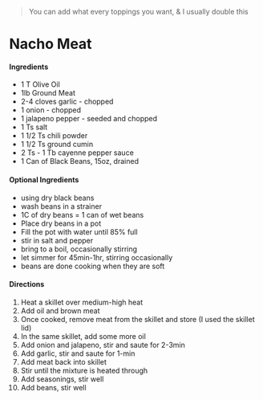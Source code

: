 > You can add what every toppings you want, & I usually double this

# Nacho Meat

#### Ingredients

* 1 T Olive Oil
* 1lb Ground Meat
* 2-4 cloves garlic - chopped
* 1 onion - chopped
* 1 jalapeno pepper - seeded and chopped
* 1 Ts salt
* 1 1/2 Ts chili powder
* 1 1/2 Ts ground cumin
* 2 Ts - 1 Tb cayenne pepper sauce
* 1 Can of Black Beans, 15oz, drained&#x20;



#### Optional Ingredients

* using dry black beans
* wash beans in a strainer
* 1C of dry beans = 1 can of wet beans
* Place dry beans in a pot
* Fill the pot with water until 85% full
* stir in salt and pepper
* bring to a boil, occasionally stirring
* let simmer for 45min-1hr, stirring occasionally
* beans are done cooking when they are soft



#### Directions

1. Heat a skillet over medium-high heat
2. Add oil and brown meat
3. Once cooked, remove meat from the skillet and store (I used the skillet lid)
4. In the same skillet, add some more oil
5. Add onion and jalapeno, stir and saute for 2-3min
6. Add garlic, stir and saute for 1-min
7. Add meat back into skillet
8. Stir until the mixture is heated through
9. Add seasonings, stir well
10. Add beans, stir well
